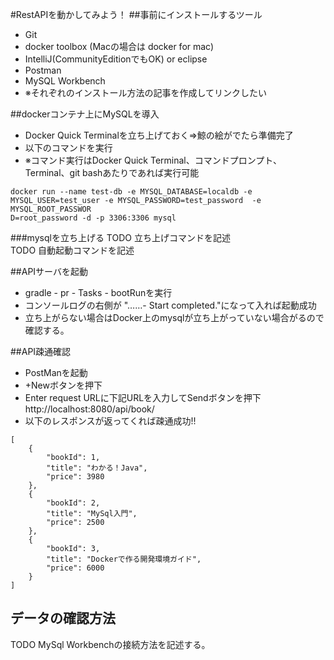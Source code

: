 #RestAPIを動かしてみよう！
##事前にインストールするツール 
* Git
* docker toolbox (Macの場合は docker for mac)
* IntelliJ(CommunityEditionでもOK) or eclipse
* Postman
* MySQL Workbench
* ※それぞれのインストール方法の記事を作成してリンクしたい

##dockerコンテナ上にMySQLを導入
* Docker Quick Terminalを立ち上げておく⇒鯨の絵がでたら準備完了
* 以下のコマンドを実行 
* ※コマンド実行はDocker Quick Terminal、コマンドプロンプト、Terminal、git bashあたりであれば実行可能
```
docker run --name test-db -e MYSQL_DATABASE=localdb -e MYSQL_USER=test_user -e MYSQL_PASSWORD=test_password  -e MYSQL_ROOT_PASSWOR
D=root_password -d -p 3306:3306 mysql
```

###mysqlを立ち上げる
TODO 立ち上げコマンドを記述<br>
TODO 自動起動コマンドを記述<br>

##APIサーバを起動
* gradle - pr - Tasks - bootRunを実行
* コンソールログの右側が "……- Start completed."になって入れば起動成功
* 立ち上がらない場合はDocker上のmysqlが立ち上がっていない場合がるので確認する。

##API疎通確認
* PostManを起動
* +Newボタンを押下
* Enter request URLに下記URLを入力してSendボタンを押下
http://localhost:8080/api/book/
* 以下のレスポンスが返ってくれば疎通成功!!
```
[
    {
        "bookId": 1,
        "title": "わかる！Java",
        "price": 3980
    },
    {
        "bookId": 2,
        "title": "MySql入門",
        "price": 2500
    },
    {
        "bookId": 3,
        "title": "Dockerで作る開発環境ガイド",
        "price": 6000
    }
]
```

## データの確認方法
TODO MySql Workbenchの接続方法を記述する。
